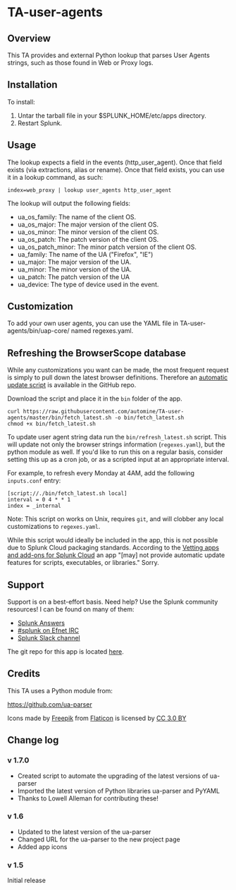 # TA-user-agents

## Overview
This TA provides and external Python lookup that parses User Agents strings, such as those found in Web or Proxy logs.

## Installation
To install:
1. Untar the tarball file in your $SPLUNK_HOME/etc/apps
   directory.
2. Restart Splunk.

## Usage
The lookup expects a field in the events (http_user_agent). Once that field exists (via extractions, alias or rename). Once that field exists, you can use it in a lookup command, as such:

    index=web_proxy | lookup user_agents http_user_agent

The lookup will output the following fields:
  * ua_os_family: The name of the client OS.
  * ua_os_major: The major version of the client OS.
  * ua_os_minor: The minor version of the client OS.
  * ua_os_patch: The patch version of the client OS.
  * ua_os_patch_minor: The minor patch version of the client OS.
  * ua_family: The name of the UA ("Firefox", "IE")
  * ua_major: The major version of the UA.
  * ua_minor: The minor version of the UA.
  * ua_patch: The patch version of the UA
  * ua_device: The type of device used in the event.

## Customization
To add your own user agents, you can use the YAML file in TA-user-agents/bin/uap-core/ named regexes.yaml.

## Refreshing the BrowserScope database

While any customizations you want can be made, the most frequent request is simply to pull down the latest browser definitions.  Therefore an [automatic update script][fetch_latest] is available in the GitHub repo.

Download the script and place it in the `bin` folder of the app.

    curl https://raw.githubusercontent.com/automine/TA-user-agents/master/bin/fetch_latest.sh -o bin/fetch_latest.sh
    chmod +x bin/fetch_latest.sh

To update user agent string data run the `bin/refresh_latest.sh` script.  This will update not only the browser strings information (`regexes.yaml`), but the python module as well.  If you'd like to run this on a regular basis, consider setting this up as a cron job, or as a scripted input at an appropriate interval.

For example, to refresh every Monday at 4AM, add the following `inputs.conf` entry:

    [script://./bin/fetch_latest.sh local]
    interval = 0 4 * * 1
    index = _internal

Note:  This script on works on Unix, requires `git`, and will clobber any local customizations to `regexes.yaml`.

While this script would ideally be included in the app, this is not possible due to Splunk Cloud packaging standards.  According to the [Vetting apps and add-ons for Splunk Cloud][cloud-packaging] an app "[may] not provide automatic update features for scripts, executables, or libraries."  Sorry.


## Support
Support is on a best-effort basis. Need help? Use the Splunk community resources! I can be found on many of them:

* [Splunk Answers](https://answers.splunk.com/)
* [#splunk on Efnet IRC](https://wiki.splunk.com/Community:IRC)
* [Splunk Slack channel](http://splunk402.com/chat/)

The git repo for this app is located [here](https://github.com/automine/TA-user-agents).

## Credits
This TA uses a Python module from:

https://github.com/ua-parser

Icons made by [Freepik](http://www.freepik.com) from [Flaticon](http://www.flaticon.com) is licensed by [CC 3.0 BY](http://creativecommons.org/licenses/by/3.0/)

## Change log

### v 1.7.0
* Created script to automate the upgrading of the latest versions of ua-parser
* Imported the latest version of Python libraries ua-parser and PyYAML
* Thanks to Lowell Alleman for contributing these!

### v 1.6
* Updated to the latest version of the ua-parser
* Changed URL for the ua-parser to the new project page
* Added app icons

### v 1.5
Initial release

[cloud-packaging]: http://dev.splunk.com/view/app-cert/SP-CAAAE85
[fetch_latest]: https://github.com/automine/TA-user-agents/blob/master/bin/fetch_latest.sh
